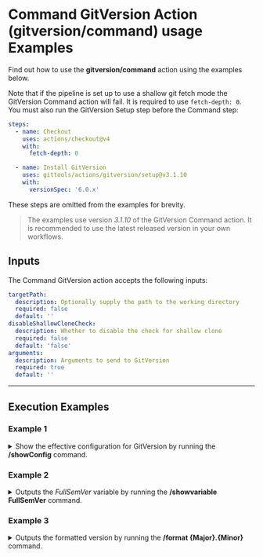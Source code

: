 # Command GitVersion Action (gitversion/command) usage Examples

Find out how to use the **gitversion/command** action using the examples below.

Note that if the pipeline is set up to use a shallow git fetch mode the GitVersion Command action will fail. It is required to use `fetch-depth: 0`.
You must also run the GitVersion Setup step before the Command step:

```yaml
steps:
  - name: Checkout
    uses: actions/checkout@v4
    with:
      fetch-depth: 0

  - name: Install GitVersion
    uses: gittools/actions/gitversion/setup@v3.1.10
    with:
      versionSpec: '6.0.x'
```

These steps are omitted from the examples for brevity.

> The examples use version _3.1.10_ of the GitVersion Command action.  It is recommended to use the latest released version in your own workflows.

## Inputs

The Command GitVersion action accepts the following inputs:

```yaml
targetPath:
  description: Optionally supply the path to the working directory
  required: false
  default: ''
disableShallowCloneCheck:
  description: Whether to disable the check for shallow clone
  required: false
  default: 'false'
arguments:
  description: Arguments to send to GitVersion
  required: true
  default: ''
```

---

## Execution Examples

### Example 1

<details>
  <summary>Show the effective configuration for GitVersion by running the <b>/showConfig</b> command.</summary>

```yaml
steps:
  # gittools/actions/gitversion/setup@v3.1.10 action omitted for brevity.

  - name: Display GitVersion config
    uses: gittools/actions/gitversion/command@v3.1.10
    with:
      useConfigFile: true
      arguments: '/showConfig'
```

</details>

### Example 2

<details>
  <summary>Outputs the <i>FullSemVer</i> variable by running the <b>/showvariable FullSemVer</b> command.</summary>

```yaml
steps:
  # gittools/actions/gitversion/setup@v3.1.10 action omitted for brevity.

  - name: Output the FullSemVer variable
    uses: gittools/actions/gitversion/command@v3.1.10
    with:
      arguments: '/showvariable FullSemVer'
```

</details>

### Example 3

<details>
  <summary>Outputs the formatted version by running the <b>/format {Major}.{Minor}</b> command.</summary>

```yaml
steps:
  # gittools/actions/gitversion/setup@v3.1.10 action omitted for brevity.

  - name: Output the formatted version
    uses: gittools/actions/gitversion/command@v3.1.10
    with:
      arguments: '/format {Major}.{Minor}' # any Output Variable can be used here
```

</details>
